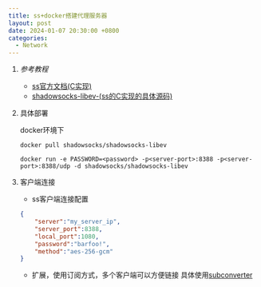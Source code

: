 ```yaml
---
title: ss+docker搭建代理服务器
layout: post
date: 2024-01-07 20:30:00 +0800
categories:
  - Network
---
```


1. *参考教程*
    - [ss官方文档(C实现)](https://shadowsocks.org/doc/deploying.html#docker)
    - [shadowsocks-libev-(ss的C实现的具体源码)](https://github.com/shadowsocks/shadowsocks-libev)

1. 具体部署

    docker环境下

    ``` shell
    docker pull shadowsocks/shadowsocks-libev

    docker run -e PASSWORD=<password> -p<server-port>:8388 -p<server-port>:8388/udp -d shadowsocks/shadowsocks-libev
    ```

1. 客户端连接

    - ss客户端连接配置

    ``` json
    {
        "server":"my_server_ip",
        "server_port":8388,
        "local_port":1080,
        "password":"barfoo!",
        "method":"aes-256-gcm"
    }
    ```

    - 扩展，使用订阅方式，多个客户端可以方便链接
    具体使用[subconverter](https://github.com/tindy2013/subconverter)

